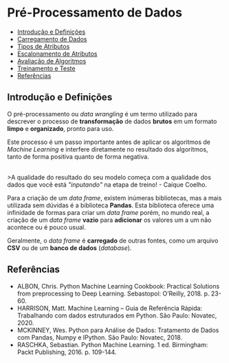 <h1>Pré-Processamento de Dados</h1>
<ul>
  <li><a href="#introducao">Introdução e Definições</a></li>
  <li><a href="">Carregamento de Dados</a></li>
  <li><a href="">Tipos de Atributos</a></li>
  <li><a href="">Escalonamento de Atributos</a></li>
  <li><a href="">Avaliação de Algoritmos</a></li>
  <li><a href="">Treinamento e Teste</a></li>
  <li><a href="#referencias">Referências</a></li>
</ul>
<h2 name="introducao">Introdução e Definições</h2>
<p>O pré-processamento ou <em>data wrangling</em> é um termo utilizado para descrever o processo de <strong>transformação</strong> de dados <strong>brutos</strong> em um formato <strong>limpo</strong> e <strong>organizado</strong>, pronto para uso.</p>
<p>Este processo é um passo importante antes de aplicar os algoritmos de <em>Machine Learning</em> e interfere diretamente no resultado dos algoritmos, tanto de forma positiva quanto de forma negativa.</p>
<br>
  >A qualidade do resultado do seu modelo começa com a qualidade dos dados que você está <em>"inputando"</em> na etapa de treino! - Caíque Coelho.</div>
<br>
<p>Para a criação de um <em>data frame</em>, existem inúmeras bibliotecas, mas a mais utilizada sem dúvidas é a biblioteca <strong>Pandas</strong>. Esta biblioteca oferece uma infinidade de formas para criar um <em>data frame</em> porém, no mundo real, a criação de um <em>data frame</em> <strong>vazio</strong> para <strong>adicionar</strong> os valores um a um não acontece ou é pouco usual.</p>
<p>Geralmente, o <em>data frame</em> é <strong>carregado</strong> de outras fontes, como um arquivo <strong>CSV</strong> ou de um <strong>banco de dados</strong> (<em>database</em>).</p>


<h2 name="referencias">Referências</h2>
<ul>
  <li>ALBON, Chris. Python Machine Learning Cookbook: Practical Solutions from preprocessing to Deep Learning. Sebastopol: O’Reilly, 2018. p. 23-60.</li>
  <li>HARRISON, Matt. Machine Learning – Guia de Referência Rápida: Trabalhando com dados estruturados em Python. São Paulo: Novatec, 2020.</li>
  <li>MCKINNEY, Wes. Python para Análise de Dados: Tratamento de Dados com Pandas, Numpy e IPython. São Paulo: Novatec, 2018.</li>
  <li>RASCHKA, Sebastian. Python Machine Learning. 1 ed. Birmingham: Packt Publishing, 2016. p. 109-144.</li>
</ul>
